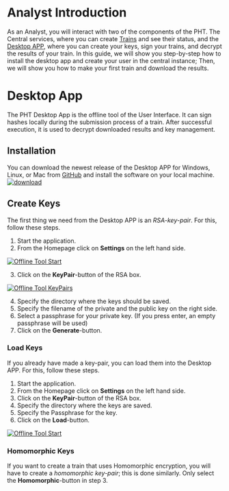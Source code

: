 # Analyst Introduction
As an Analyst, you will interact with two of the components of the PHT. The Central services, where you can create [Trains](/guide/introduction/trains.md) and see their status,
and the [Desktop APP](#desktop-app), where you can create your keys, sign your trains, and decrypt the results of your train. 
In this guide, we will show you step-by-step how to install the desktop app and create your user in the central instance; Then, we will show you how to make your first train and download the results.   
# Desktop App

The PHT Desktop App is the offline tool of the User Interface. It can sign hashes locally during the submission process of a train.
After successful execution, it is used to decrypt downloaded results and key management.  

## Installation

You can download the newest release of the Desktop APP for Windows, Linux, or Mac from [GitHub](https://github.com/PHT-Medic/desktop-app/releases/latest) and
install the software on your local machine.
[![download](/images/offline_tool_images/download_app.png)](/images/offline_tool_images/download_app.png)
## Create Keys
The first thing we need from the Desktop APP is an *RSA-key-pair*. For this, follow these steps.

1. Start the application.
2. From the Homepage click on **Settings** on the left hand side.

[![Offline Tool Start](/images/offline_tool_images/settings.png)](/images/offline_tool_images/settings.png)
      
3. Click on the **KeyPair**-button of the RSA box.

[![Offline Tool KeyPairs](/images/offline_tool_images/encryption.png)](/images/offline_tool_images/encryption.png)
      

4. Specify the directory where the keys should be saved.
5. Specify the filename of the private and the public key on the right side.
6. Select a passphrase for your private key. (If you press enter, an empty passphrase will be used)
7. Click on the **Generate**-button.

### Load Keys
If you already have made a key-pair, you can load them into the Desktop APP. For this, follow these steps.

1. Start the application.
2. From the Homepage click on **Settings** on the left hand side.
3. Click on the **KeyPair**-button of the RSA box.
4. Specify the directory where the keys are saved.
5. Specify the Passphrase for the key.
6. Click on the **Load**-button.

[![Offline Tool Start](/images/offline_tool_images/settings.png)](/images/offline_tool_images/settings.png)

### Homomorphic Keys
If you want to create a train that uses Homomorphic encryption, you will have to create a *homomorphic key-pair*; this is done similarly.
Only select the **Homomorphic**-button in step 3.
